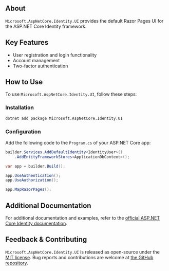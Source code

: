 ## About

`Microsoft.AspNetCore.Identity.UI` provides the default Razor Pages UI for the ASP.NET Core Identity framework.

## Key Features

* User registration and login functionality
* Account management
* Two-factor authentication

## How to Use

To use `Microsoft.AspNetCore.Identity.UI`, follow these steps:

### Installation

```sh
dotnet add package Microsoft.AspNetCore.Identity.UI
```

### Configuration

Add the following code to the `Program.cs` of your ASP.NET Core app:

```csharp
builder.Services.AddDefaultIdentity<IdentityUser>()
    .AddEntityFrameworkStores<ApplicationDbContext>();

var app = builder.Build();

app.UseAuthentication();
app.UseAuthorization();

app.MapRazorPages();
```

## Additional Documentation

For additional documentation and examples, refer to the [official ASP.NET Core Identity documentation](https://docs.microsoft.com/aspnet/core/security/authentication/identity).

## Feedback & Contributing

`Microsoft.AspNetCore.Identity.UI` is released as open-source under the [MIT license](https://licenses.nuget.org/MIT). Bug reports and contributions are welcome at [the GitHub repository](https://github.com/dotnet/aspnetcore).
